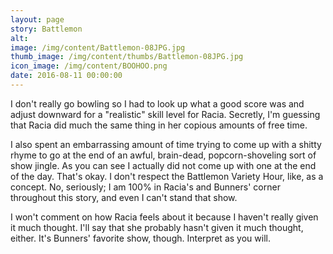 ```yaml
---
layout: page
story: Battlemon
alt:
image: /img/content/Battlemon-08JPG.jpg
thumb_image: /img/content/thumbs/Battlemon-08JPG.jpg
icon_image: /img/content/BOOHOO.png
date: 2016-08-11 00:00:00
---
```


I don't really go bowling so I had to look up what a good score was and adjust downward for a "realistic" skill level for Racia. Secretly, I'm guessing that Racia did much the same thing in her copious amounts of free time.

I also spent an embarrassing amount of time trying to come up with a shitty rhyme to go at the end of an awful, brain-dead, popcorn-shoveling sort of show jingle. As you can see I actually did not come up with one at the end of the day. That's okay. I don't respect the Battlemon Variety Hour, like, as a concept. No, seriously; I am 100% in Racia's and Bunners' corner throughout this story, and even I can't stand that show.

I won't comment on how Racia feels about it because I haven't really given it much thought. I'll say that she probably hasn't given it much thought, either. It's Bunners' favorite show, though. Interpret as you will.
